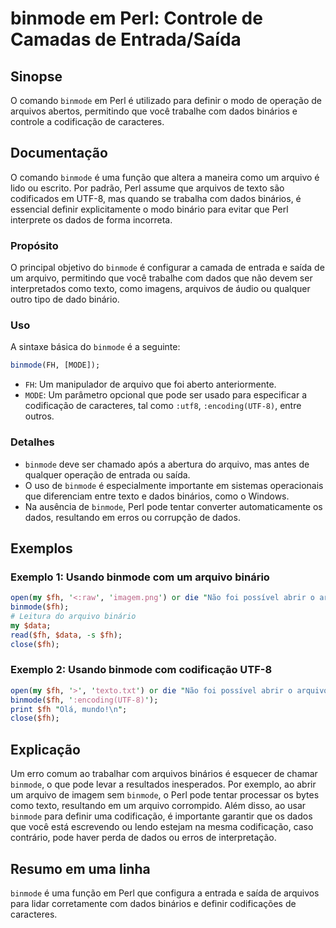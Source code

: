 <!--
Meta Description: # binmode em Perl: Controle de Camadas de Entrada/Saída ## Sinopse O comando `binmode` em Perl é utilizado para definir o modo de operação de arquivos...
Meta Keywords: binmode, que, perl, dados, arquivo
-->

# binmode em Perl: Controle de Camadas de Entrada/Saída

## Sinopse
O comando `binmode` em Perl é utilizado para definir o modo de operação de arquivos abertos, permitindo que você trabalhe com dados binários e controle a codificação de caracteres.

## Documentação
O comando `binmode` é uma função que altera a maneira como um arquivo é lido ou escrito. Por padrão, Perl assume que arquivos de texto são codificados em UTF-8, mas quando se trabalha com dados binários, é essencial definir explicitamente o modo binário para evitar que Perl interprete os dados de forma incorreta. 

### Propósito
O principal objetivo do `binmode` é configurar a camada de entrada e saída de um arquivo, permitindo que você trabalhe com dados que não devem ser interpretados como texto, como imagens, arquivos de áudio ou qualquer outro tipo de dado binário.

### Uso
A sintaxe básica do `binmode` é a seguinte:

```perl
binmode(FH, [MODE]);
```

- `FH`: Um manipulador de arquivo que foi aberto anteriormente.
- `MODE`: Um parâmetro opcional que pode ser usado para especificar a codificação de caracteres, tal como `:utf8`, `:encoding(UTF-8)`, entre outros.

### Detalhes
- `binmode` deve ser chamado após a abertura do arquivo, mas antes de qualquer operação de entrada ou saída.
- O uso de `binmode` é especialmente importante em sistemas operacionais que diferenciam entre texto e dados binários, como o Windows.
- Na ausência de `binmode`, Perl pode tentar converter automaticamente os dados, resultando em erros ou corrupção de dados.

## Exemplos
### Exemplo 1: Usando binmode com um arquivo binário
```perl
open(my $fh, '<:raw', 'imagem.png') or die "Não foi possível abrir o arquivo: $!";
binmode($fh);
# Leitura do arquivo binário
my $data;
read($fh, $data, -s $fh);
close($fh);
```

### Exemplo 2: Usando binmode com codificação UTF-8
```perl
open(my $fh, '>', 'texto.txt') or die "Não foi possível abrir o arquivo: $!";
binmode($fh, ':encoding(UTF-8)');
print $fh "Olá, mundo!\n";
close($fh);
```

## Explicação
Um erro comum ao trabalhar com arquivos binários é esquecer de chamar `binmode`, o que pode levar a resultados inesperados. Por exemplo, ao abrir um arquivo de imagem sem `binmode`, o Perl pode tentar processar os bytes como texto, resultando em um arquivo corrompido. Além disso, ao usar `binmode` para definir uma codificação, é importante garantir que os dados que você está escrevendo ou lendo estejam na mesma codificação, caso contrário, pode haver perda de dados ou erros de interpretação.

## Resumo em uma linha
`binmode` é uma função em Perl que configura a entrada e saída de arquivos para lidar corretamente com dados binários e definir codificações de caracteres.